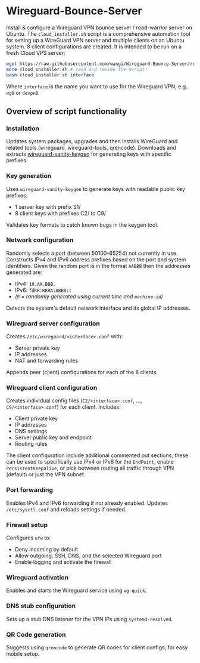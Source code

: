 # Wireguard-Bounce-Server
Install &amp; configure a Wireguard VPN bounce server / road-warrior server on Ubuntu. The `cloud_installer.sh` script is a comprehensive automation tool for setting up a WireGuard VPN server and multiple clients on an Ubuntu system. 8 client configurations are created. It is intended to be run on a fresh Cloud VPS server:

```bash
wget https://raw.githubusercontent.com/wangi/Wireguard-Bounce-Server/refs/heads/main/cloud_installer.sh
more cloud_installer.sh # read and review the script!
bash cloud_installer.sh interface
```

Where `interface` is the name you want to use for the Wireguard VPN, e.g. `wg0` or `devpn0`.

## Overview of script functionality
### Installation
Updates system packages, upgrades and then installs WireGuard and related tools (wireguard, wireguard-tools, qrencode).
Downloads and extracts [wireguard-vanity-keygen](https://github.com/axllent/wireguard-vanity-keygen) for generating keys with specific prefixes.

### Key generation
Uses `wireguard-vanity-keygen` to generate keys with readable public key prefixes:
* 1 server key with prefix S1/
* 8 client keys with prefixes C2/ to C9/

Validates key formats to catch known bugs in the keygen tool.

### Network configuration
Randomly selects a port (between 50100–65254) not currently in use.
Constructs IPv4 and IPv6 address prefixes based on the port and system identifiers. Given the random port is in the format `AABBB` then the addresses generated are:
* IPv4: `10.AA.BBB.`
* IPv6: `fdRR:RRRA:ABBB::`
* *(`R` = randomly generated using current time and `machine-id`)*

Detects the system's default network interface and its global IP addresses.

### Wireguard server configuration
Creates `/etc/wireguard/<interface>.conf` with:
* Server private key
* IP addresses
* NAT and forwarding rules

Appends peer (client) configurations for each of the 8 clients.

### Wireguard client configuration
Creates individual config files (`C2/<interface>.conf`, ..., `C9/<interface>.conf`) for each client. Includes:
* Client private key
* IP addresses
* DNS settings
* Server public key and endpoint
* Routing rules

The client configuration include additional commented out sections, these can be used to specifically use IPv4 or IPv6 for the `EndPoint`, enable `PersistentKeepalive`, or pick between routing all traffic through VPN (default) or just the VPN subnet.

### Port forwarding
Enables IPv4 and IPv6 forwarding if not already enabled.
Updates `/etc/sysctl.conf` and reloads settings if needed.

### Firewall setup
Configures `ufw` to:
* Deny incoming by default
* Allow outgoing, SSH, DNS, and the selected Wireguard port
* Enable logging and activate the firewall

### Wireguard activation
Enables and starts the Wireguard service using `wg-quick`.

### DNS stub configuration
Sets up a stub DNS listener for the VPN IPs using `systemd-resolved`.

### QR Code generation
Suggests using `qrencode` to generate QR codes for client configs, for easy mobile setup.
